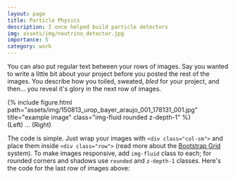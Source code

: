 ```yaml
---
layout: page
title: Particle Physics
description: I once helped build particle detectors
img: assets/img/neutrino_detector.jpg
importance: 5
category: work
---
```



You can also put regular text between your rows of images.
Say you wanted to write a little bit about your project before you posted the rest of the images.
You describe how you toiled, sweated, *bled* for your project, and then... you reveal it's glory in the next row of images.


<div class="row justify-content-sm-center">
    <div class="col-sm-8 mt-3 mt-md-0">
        {% include figure.html path="assets/img/150813_urop_bayer_araujo_001_178131_001.jpg" title="example image" class="img-fluid rounded z-depth-1" %}
    </div>
    <!--<div class="col-sm-4 mt-3 mt-md-0">
        {% include figure.html path="assets/img/pmt1.jpg" title="example image" class="img-fluid rounded z-depth-1" %}
    </div>-->
</div>
<div class="caption">
    (Left) ...  (Right) 
</div>


The code is simple.
Just wrap your images with `<div class="col-sm">` and place them inside `<div class="row">` (read more about the <a href="https://getbootstrap.com/docs/4.4/layout/grid/">Bootstrap Grid</a> system).
To make images responsive, add `img-fluid` class to each; for rounded corners and shadows use `rounded` and `z-depth-1` classes.
Here's the code for the last row of images above:

